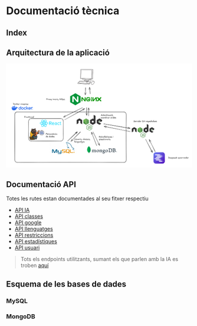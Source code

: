 # Documentació tècnica

## Index

## Arquitectura de la aplicació
![Imatge amb l'arquitectura de la app](./images/Arquitectura.png)

## Documentació API

Totes les rutes estan documentades al seu fitxer respectiu

- [API IA](../back/routes/aiRoutes.js)
- [API classes](../back/routes/classRoutes.js)
- [API google](../back/routes/googleRoutes.js)
- [API llenguatges](../back/routes/languageRoutes.js)
- [API restriccions](../back/routes/restrictionRoutes.js)
- [API estadístiques](../back/routes/statsRoutes.js)
- [API usuari](../back/routes/userRoutes.js)

> Tots els endpoints utilitzants, sumant els que parlen amb la IA es troben [aquí](./endpoints/)

## Esquema de les bases de dades

### MySQL

### MongoDB